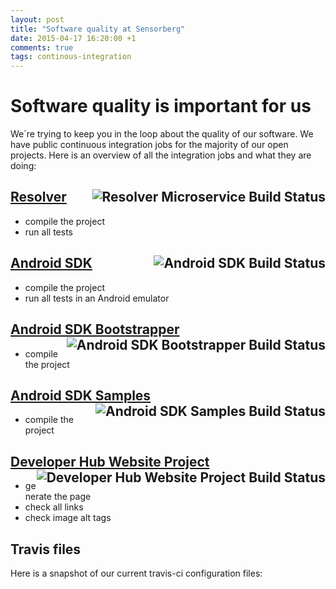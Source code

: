 ```yaml
---
layout: post
title: "Software quality at Sensorberg"
date: 2015-04-17 16:20:00 +1
comments: true
tags: continous-integration
---
```


# Software quality is important for us

We´re trying to keep you in the loop about the quality of our software. We have public continuous integration jobs for the majority of our open projects. Here is an overview of all the integration jobs and what they are doing:

## [Resolver](https://travis-ci.org/sensorberg-dev/resolver)  <img src="https://travis-ci.org/sensorberg-dev/resolver.svg?branch=master" alt="Resolver Microservice Build Status" style="float:right">

* compile the project
* run all tests

<!--more-->

## [Android SDK](https://travis-ci.org/sensorberg-dev/android-sdk) <img src="https://travis-ci.org/sensorberg-dev/android-sdk.svg?branch=master" alt="Android SDK Build Status" style="float:right">

* compile the project
* run all tests in an Android emulator

## [Android SDK Bootstrapper](https://travis-ci.org/sensorberg-dev/android-sdk-bootstrapper) <img src="https://travis-ci.org/sensorberg-dev/android-sdk-bootstrapper.svg?branch=master" alt="Android SDK Bootstrapper Build Status" style="float:right">

* compile the project

## [Android SDK Samples](https://travis-ci.org/sensorberg-dev/android-sdk-samples)  <img src="https://travis-ci.org/sensorberg-dev/android-sdk-samples.svg?branch=master" alt="Android SDK Samples Build Status" style="float:right">

* compile the project

## [Developer Hub Website Project](https://travis-ci.org/sensorberg-dev/sensorberg-dev.github.io)  <img src="https://travis-ci.org/sensorberg-dev/sensorberg-dev.github.io.svg?branch=master" alt="Developer Hub Website Project Build Status" style="float:right">

* generate the page
* check all links
* check image alt tags

## Travis files

Here is a snapshot of our current travis-ci configuration files:

<script src="https://gist.github.com/sensorberg-admin/7f39b593fd47b5b56aac.js"></script>